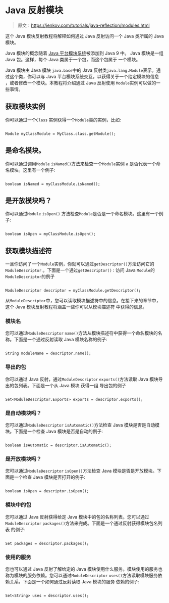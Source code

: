 # Java 反射模块

> 原文：<https://jenkov.com/tutorials/java-reflection/modules.html>

这个 Java 模块反射教程将解释如何通过 Java 反射访问一个 Java 类所属的 Java 模块。

Java 模块的概念随着 [Java 平台模块系统](/java/modules.html)被添加到 Java 9 中。 Java 模块是一组 Java 包。这样，每个 Java 类属于一个包，而这个包属于 一个模块。

Java 模块由 Java 模块 `java.base`中的 Java 反射类`java.lang.Module`表示。通过这个类，你可以与 Java 平台模块系统交互，以获得关于一个给定模块的信息 ，或者修改一个模块。本教程将介绍通过 Java 反射使用 `Module`实例可以做的一些事情。

## 获取模块实例

你可以通过一个`Class` 实例获得一个`Module`类的实例，比如:

```

Module myClassModule = MyClass.class.getModule();

```

## 是命名模块。

你可以通过调用`Module` `isNamed()`方法来检查一个`Module`实例 a 是否代表一个命名模块。这里有一个例子:

```

boolean isNamed = myClassModule.isNamed();

```

## 是开放模块吗？

你可以通过`Module` `isOpen()` 方法检查`Module`是否是一个命名模块。这里有一个例子:

```

boolean isOpen = myClassModule.isOpen();

```

## 获取模块描述符

一旦你访问了一个`Module`实例，你就可以通过`getDescriptor()`方法访问它的`ModuleDescriptor` 。下面是一个通过`getDescriptor()` : 访问 Java `Module`的 `ModuleDescriptor`的例子

```

ModuleDescriptor descriptor = myClassModule.getDescriptor();

```

从`ModuleDescriptor`中，您可以读取模块描述符中的信息。在接下来的章节中，这个 Java 模块反射教程将涵盖一些你可以从模块描述符 中获得的信息。

### 模块名

您可以通过`ModuleDescriptor` `name()`方法从模块描述符中获得一个命名模块的名称。下面是一个通过反射读取 Java 模块名称的例子:

```

String moduleName = descriptor.name();

```

### 导出的包

你可以通过 Java 反射，通过`ModuleDescriptor` `exports()`方法读取 Java 模块导出的包列表。下面是一个从 Java 模块 获得一组 导出包的例子

```

Set<ModuleDescriptor.Exports> exports = descriptor.exports();

```

### 是自动模块吗？

您可以通过`ModuleDescriptor` `isAutomatic()`方法检查 Java 模块是否是自动模块。下面是一个检查 Java 模块是否是自动的例子:

```

boolean isAutomatic = descriptor.isAutomatic();

```

### 是开放模块吗？

您可以通过`ModuleDescriptor` `isOpen()`方法检查 Java 模块是否是开放模块。下面是一个检查 Java 模块是否打开的例子:

```

boolean isOpen = descriptor.isOpen();

```

### 模块中的包

您可以通过 Java 反射获得给定 Java 模块中的包的名称列表。您可以通过`ModuleDescriptor` `packages()`方法来完成。下面是一个通过反射获得模块包名列表 的例子:

```

Set packages = descriptor.packages(); 
```

### 使用的服务

您也可以通过 Java 反射了解给定的 Java 模块使用什么服务。模块使用的服务也称为模块的服务依赖。您可以通过`ModuleDescriptor` `uses()`方法读取模块服务依赖关系。下面是一个如何通过反射读取 Java 模块的服务 依赖的例子:

```

Set<String> uses = descriptor.uses();

```